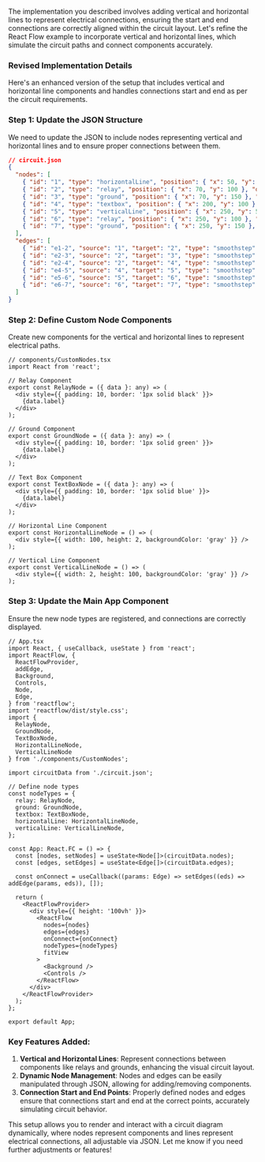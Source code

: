 The implementation you described involves adding vertical and horizontal lines to represent electrical connections, ensuring the start and end connections are correctly aligned within the circuit layout. Let's refine the React Flow example to incorporate vertical and horizontal lines, which simulate the circuit paths and connect components accurately.

### Revised Implementation Details

Here's an enhanced version of the setup that includes vertical and horizontal line components and handles connections start and end as per the circuit requirements.

### Step 1: Update the JSON Structure

We need to update the JSON to include nodes representing vertical and horizontal lines and to ensure proper connections between them.

```json
// circuit.json
{
  "nodes": [
    { "id": "1", "type": "horizontalLine", "position": { "x": 50, "y": 100 }, "data": {} },
    { "id": "2", "type": "relay", "position": { "x": 70, "y": 100 }, "data": { "label": "Relay 1" } },
    { "id": "3", "type": "ground", "position": { "x": 70, "y": 150 }, "data": { "label": "Ground 1" } },
    { "id": "4", "type": "textbox", "position": { "x": 200, "y": 100 }, "data": { "label": "16k" } },
    { "id": "5", "type": "verticalLine", "position": { "x": 250, "y": 50 }, "data": {} },
    { "id": "6", "type": "relay", "position": { "x": 250, "y": 100 }, "data": { "label": "Relay 2" } },
    { "id": "7", "type": "ground", "position": { "x": 250, "y": 150 }, "data": { "label": "Ground 2" } }
  ],
  "edges": [
    { "id": "e1-2", "source": "1", "target": "2", "type": "smoothstep" },
    { "id": "e2-3", "source": "2", "target": "3", "type": "smoothstep" },
    { "id": "e2-4", "source": "2", "target": "4", "type": "smoothstep" },
    { "id": "e4-5", "source": "4", "target": "5", "type": "smoothstep" },
    { "id": "e5-6", "source": "5", "target": "6", "type": "smoothstep" },
    { "id": "e6-7", "source": "6", "target": "7", "type": "smoothstep" }
  ]
}
```

### Step 2: Define Custom Node Components

Create new components for the vertical and horizontal lines to represent electrical paths.

```tsx
// components/CustomNodes.tsx
import React from 'react';

// Relay Component
export const RelayNode = ({ data }: any) => (
  <div style={{ padding: 10, border: '1px solid black' }}>
    {data.label}
  </div>
);

// Ground Component
export const GroundNode = ({ data }: any) => (
  <div style={{ padding: 10, border: '1px solid green' }}>
    {data.label}
  </div>
);

// Text Box Component
export const TextBoxNode = ({ data }: any) => (
  <div style={{ padding: 10, border: '1px solid blue' }}>
    {data.label}
  </div>
);

// Horizontal Line Component
export const HorizontalLineNode = () => (
  <div style={{ width: 100, height: 2, backgroundColor: 'gray' }} />
);

// Vertical Line Component
export const VerticalLineNode = () => (
  <div style={{ width: 2, height: 100, backgroundColor: 'gray' }} />
);
```

### Step 3: Update the Main App Component

Ensure the new node types are registered, and connections are correctly displayed.

```tsx
// App.tsx
import React, { useCallback, useState } from 'react';
import ReactFlow, {
  ReactFlowProvider,
  addEdge,
  Background,
  Controls,
  Node,
  Edge,
} from 'reactflow';
import 'reactflow/dist/style.css';
import { 
  RelayNode, 
  GroundNode, 
  TextBoxNode, 
  HorizontalLineNode, 
  VerticalLineNode 
} from './components/CustomNodes';

import circuitData from './circuit.json';

// Define node types
const nodeTypes = {
  relay: RelayNode,
  ground: GroundNode,
  textbox: TextBoxNode,
  horizontalLine: HorizontalLineNode,
  verticalLine: VerticalLineNode,
};

const App: React.FC = () => {
  const [nodes, setNodes] = useState<Node[]>(circuitData.nodes);
  const [edges, setEdges] = useState<Edge[]>(circuitData.edges);

  const onConnect = useCallback((params: Edge) => setEdges((eds) => addEdge(params, eds)), []);

  return (
    <ReactFlowProvider>
      <div style={{ height: '100vh' }}>
        <ReactFlow
          nodes={nodes}
          edges={edges}
          onConnect={onConnect}
          nodeTypes={nodeTypes}
          fitView
        >
          <Background />
          <Controls />
        </ReactFlow>
      </div>
    </ReactFlowProvider>
  );
};

export default App;
```

### Key Features Added:
1. **Vertical and Horizontal Lines**: Represent connections between components like relays and grounds, enhancing the visual circuit layout.
2. **Dynamic Node Management**: Nodes and edges can be easily manipulated through JSON, allowing for adding/removing components.
3. **Connection Start and End Points**: Properly defined nodes and edges ensure that connections start and end at the correct points, accurately simulating circuit behavior.

This setup allows you to render and interact with a circuit diagram dynamically, where nodes represent components and lines represent electrical connections, all adjustable via JSON. Let me know if you need further adjustments or features!
